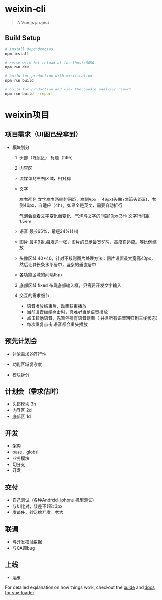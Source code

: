 # weixin-cli

> A Vue.js project

## Build Setup

``` bash
# install dependencies
npm install

# serve with hot reload at localhost:8080
npm run dev

# build for production with minification
npm run build

# build for production and view the bundle analyzer report
npm run build --report
```
# weixin项目
## 项目需求（UI图已经拿到）

  * 模块划分
    1. 头部（导航区）
       标题（title）

    2. 内容区

      * 流媒体的左右区域，相对称

      * 文字

        左右两列
        文字左右两侧的间距，左侧6px + 46px(头像+左箭头距离)，右侧46px，自适应（4h），如果全是英文，需要自动折行

        气泡会跟着文字变化而变化，气泡与文字的间距10px(3H)
        文字行间距1.5em

      * 语音
        最长65%，最短34%(4H)
    
      * 图片
          最多9张,每发送一张，图片的显示最宽51%，高度自适应。等比例缩放

      * 头像区域
          40*40，针对不规则图片处理方法：图片设置最大宽高40px，然后让其长条水平居中，竖条的垂直居中

      * 各功能区域的间隔15px

    3. 底部区域
      fixed 布局底部输入框，只需要开发文字输入



    4. 交互的需求细节

       * 语音播放结束后，动画结束播放
       * 当前语音继续点击时，真难听当前语音播放
       * 点击其他语音，先暂停所有语音动画（ 并且所有语音回归到三线状态）
       * 每次重复点击  语音都会重头播放



## 预先计划会

  * 讨论需求的可行性

  * 功能区域复杂度

  * 模块拆分

## 计划会（需求估时）

  * 头部模块 3h
  * 内容区 2d
  * 底部区 1d



## 开发
  * 架构
  * base，global
  * 业务模块
  * 切分支
  * 开发

## 交付
  * 自己测试（各种Android· iphone 机型测试）
  * 与UI比对，误差不超过3px
  * 发邮件，抄送给开发，老大


## 联调
  * 与开发校验数据
  * 与QA调bug

## 上线
  * 运维

For detailed explanation on how things work, checkout the [guide](http://vuejs-templates.github.io/webpack/) and [docs for vue-loader](http://vuejs.github.io/vue-loader).
